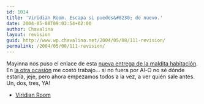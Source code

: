 ```yaml
---
id: 1014
title: 'Viridian Room. Escapa si puedes&#8230; de nuevo.'
date: 2004-05-08T09:02:54+02:00
author: Chavalina
layout: revision
guid: http://www.wp.chavalina.net/2004/05/08/111-revision/
permalink: /2004/05/08/111-revision/
---
```

<span class="alguien">Mayinna</span> nos puso el enlace de esta <a href="http://www.fasco-cs.com/works/viridian/index_e.html" target="_blank">nueva entrega de la maldita habitaci&oacute;n</a>. En <a href="http://www.chavalina.net/comentar.php?idpost=67" target="_blank">la otra ocasi&oacute;n</a> me cost&oacute; trabajo&#8230; si no fuera por <span class="alguien">Al-O</span> no s&eacute; d&oacute;nde estar&iacute;a, jeje, pero ahora empezamos todos a la vez, a ver qui&eacute;n sale antes. Un, dos, tres, YA! 

  * <a href="http://www.fasco-cs.com/works/viridian/index_e.html" target="_blank">Viridian Room</a>